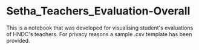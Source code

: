 # Setha_Teachers_Evaluation-Overall

This is a notebook that was developed for visualising student's evaluations of HNDC's teachers. For privacy reasons a sample .csv template has been provided. 
